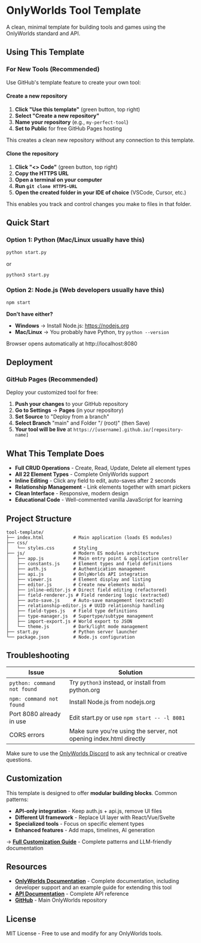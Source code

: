 # OnlyWorlds Tool Template

A clean, minimal template for building tools and games using the OnlyWorlds standard and API.  

## Using This Template

### For New Tools (Recommended)
Use GitHub's template feature to create your own tool:

#### Create a new repository
1. **Click "Use this template"** (green button, top right)
2. **Select "Create a new repository"**
2. **Name your repository** (e.g., `my-perfect-tool`)
3. **Set to Public** for free GitHub Pages hosting

This creates a clean new repository without any connection to this template.

#### Clone the repository
1. **Click  "<> Code"** (green button, top right)
2. **Copy the HTTPS URL** 
3. **Open a terminal on your computer**
4. **Run `git clone HTTPS-URL`**
5. **Open the created folder in your IDE of choice** (VSCode, Cursor, etc.)

This enables you track and control changes you make to files in that folder.


## Quick Start

### Option 1: Python (Mac/Linux usually have this)
```bash
python start.py
```
or
```bash
python3 start.py
```

### Option 2: Node.js (Web developers usually have this)
```bash
npm start
```

**Don't have either?**
- **Windows** → Install Node.js: https://nodejs.org
- **Mac/Linux** → You probably have Python, try `python --version`

Browser opens automatically at http://localhost:8080

## Deployment

### GitHub Pages (Recommended)
Deploy your customized tool for free:

1. **Push your changes** to your GitHub repository
2. **Go to Settings** → **Pages** (in your repository)
3. **Set Source** to "Deploy from a branch"
4. **Select Branch** "main" and Folder "/ (root)" (then Save)
5. **Your tool will be live** at `https://[username].github.io/[repository-name]`

## What This Template Does

- **Full CRUD Operations** - Create, Read, Update, Delete all element types
- **All 22 Element Types** - Complete OnlyWorlds support
- **Inline Editing** - Click any field to edit, auto-saves after 2 seconds
- **Relationship Management** - Link elements together with smart pickers
- **Clean Interface** - Responsive, modern design
- **Educational Code** - Well-commented vanilla JavaScript for learning

## Project Structure

```
tool-template/
├── index.html           # Main application (loads ES modules)
├── css/
│   └── styles.css       # Styling
├── js/                  # Modern ES modules architecture
│   ├── app.js           # Main entry point & application controller
│   ├── constants.js     # Element types and field definitions
│   ├── auth.js          # Authentication management
│   ├── api.js           # OnlyWorlds API integration
│   ├── viewer.js        # Element display and listing
│   ├── editor.js        # Create new elements modal
│   ├── inline-editor.js # Direct field editing (refactored)
│   ├── field-renderer.js # Field rendering logic (extracted)
│   ├── auto-save.js     # Auto-save management (extracted)
│   ├── relationship-editor.js # UUID relationship handling
│   ├── field-types.js   # Field type definitions
│   ├── type-manager.js  # Supertype/subtype management
│   ├── import-export.js # World export to JSON
│   └── theme.js         # Dark/light mode management
├── start.py             # Python server launcher
└── package.json         # Node.js configuration
```
 

## Troubleshooting

| Issue | Solution |
|-------|----------|
| `python: command not found` | Try `python3` instead, or install from python.org |
| `npm: command not found` | Install Node.js from nodejs.org |
| Port 8080 already in use | Edit start.py or use `npm start -- -l 8081` |
| CORS errors | Make sure you're using the server, not opening index.html directly | 

Make sure to use the [OnlyWorlds Discord](https://discord.gg/twCjqvVBwb) to ask any technical or creative questions.

## Customization

This template is designed to offer **modular building blocks**. Common patterns:

- **API-only integration** - Keep auth.js + api.js, remove UI files
- **Different UI framework** - Replace UI layer with React/Vue/Svelte
- **Specialized tools** - Focus on specific element types
- **Enhanced features** - Add maps, timelines, AI generation

→ **[Full Customization Guide](CUSTOMIZATION-GUIDE.md)** - Complete patterns and LLM-friendly documentation

## Resources

- **[OnlyWorlds Documentation](https://onlyworlds.github.io/)** - Complete documentation, including developer support and an example guide for extending this tool
- **[API Documentation](https://www.onlyworlds.com/api/docs)** - Complete API reference
- **[GitHub](https://github.com/OnlyWorlds/OnlyWorlds)** - Main OnlyWorlds repository 
 

## License

MIT License - Free to use and modify for any OnlyWorlds tools.

 